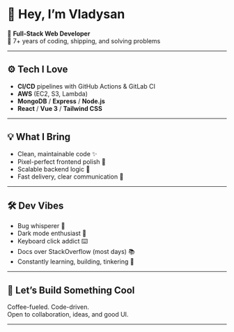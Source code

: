 # 👋 Hey, I’m **Vladysan**

🎯 **Full-Stack Web Developer**  
🧠 7+ years of coding, shipping, and solving problems

---

## ⚙️ Tech I Love
- **CI/CD** pipelines with GitHub Actions & GitLab CI
- **AWS** (EC2, S3, Lambda)  
- **MongoDB** / **Express** / **Node.js**
- **React** / **Vue 3** / **Tailwind CSS**

---

## 💡 What I Bring
- Clean, maintainable code ✨  
- Pixel-perfect frontend polish 🎨  
- Scalable backend logic 🔧  
- Fast delivery, clear communication 💬  

---

## 🛠️ Dev Vibes
- Bug whisperer 🐛  
- Dark mode enthusiast 🌙  
- Keyboard click addict ⌨️  
- Docs over StackOverflow (most days) 📚  
- Constantly learning, building, tinkering 🔄

---

## 🚀 Let’s Build Something Cool
Coffee-fueled. Code-driven.  
Open to collaboration, ideas, and good UI.

---

